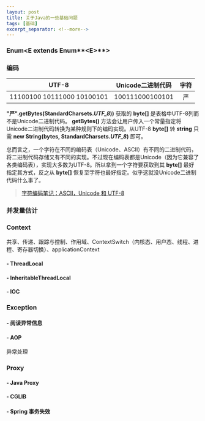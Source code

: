```yaml
---
layout: post
title: 关于Java的一些基础问题
tags: [基础]
excerpt_separator: <!--more-->
---
```




<!--more-->

### Enum<E extends Enum**<**E**>**>

### 编码

|           UTF-8            | Unicode二进制代码 | 字符 |
| :------------------------: | :---------------: | :--: |
| 11100100 10111000 10100101 |  100111000100101  |  严  |

**"严".getBytes(StandardCharsets.*UTF_8*))** 获取的 **byte[]** 是表格中UTF-8列而不是Unicode二进制代码。 **getBytes()** 方法会让用户传入一个常量指定将Unicode二进制代码转换为某种规则下的编码实现。从UTF-8 **byte[]** 转 **string** 只需 **new String(bytes, StandardCharsets.*UTF_8*)** 即可。

总而言之，一个字符在不同的编码表（Unicode、ASCII）有不同的二进制代码，将二进制代码存储又有不同的实现。不过现在编码表都是Unicode（因为它兼容了各类编码表），实现大多数为UTF-8。所以拿到一个字符要获取到其 **byte[]** 最好指定其方式，反之从 **byte[]** 恢复至字符也最好指定。似乎这就没Unicode二进制代码什么事了。

> [字符编码笔记：ASCII，Unicode 和 UTF-8](http://www.ruanyifeng.com/blog/2007/10/ascii_unicode_and_utf-8.html)

### 并发量估计

### Context

共享、传递、跟踪与控制、作用域、ContextSwitch（内核态、用户态、线程、进程、寄存器切换）、applicationContext

#### - ThreadLocal

#### - InheritableThreadLocal

#### - IOC

### Exception

#### - 阅读异常信息

#### - AOP

异常处理

### Proxy

#### - Java Proxy

#### - CGLIB

#### - Spring 事务失效




